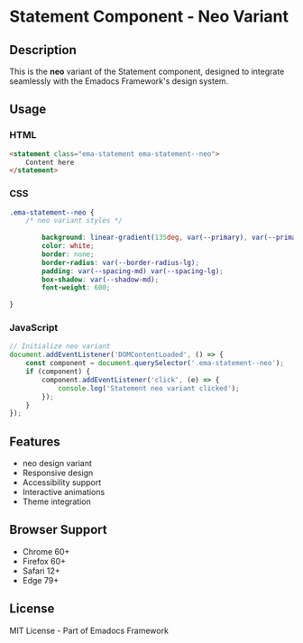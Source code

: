 # Statement Component - Neo Variant

## Description
This is the **neo** variant of the Statement component, designed to integrate seamlessly with the Emadocs Framework's design system.

## Usage

### HTML
```html
<statement class="ema-statement ema-statement--neo">
    Content here
</statement>
```

### CSS
```css
.ema-statement--neo {
    /* neo variant styles */
    
        background: linear-gradient(135deg, var(--primary), var(--primary-dark));
        color: white;
        border: none;
        border-radius: var(--border-radius-lg);
        padding: var(--spacing-md) var(--spacing-lg);
        box-shadow: var(--shadow-md);
        font-weight: 600;
    
}
```

### JavaScript
```javascript
// Initialize neo variant
document.addEventListener('DOMContentLoaded', () => {
    const component = document.querySelector('.ema-statement--neo');
    if (component) {
        component.addEventListener('click', (e) => {
            console.log('Statement neo variant clicked');
        });
    }
});
```

## Features
- neo design variant
- Responsive design
- Accessibility support
- Interactive animations
- Theme integration

## Browser Support
- Chrome 60+
- Firefox 60+
- Safari 12+
- Edge 79+

## License
MIT License - Part of Emadocs Framework
